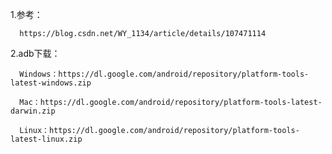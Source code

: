 1.参考：

	  https://blog.csdn.net/WY_1134/article/details/107471114

2.adb下载：

	  Windows：https://dl.google.com/android/repository/platform-tools-latest-windows.zip

	  Mac：https://dl.google.com/android/repository/platform-tools-latest-darwin.zip
	  
	  Linux：https://dl.google.com/android/repository/platform-tools-latest-linux.zip
